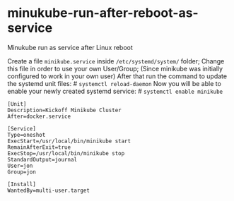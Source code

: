 # minukube-run-after-reboot-as-service
Minukube run as service after Linux reboot


Create a file `minikube.service` inside `/etc/systemd/system/` folder;
Change this file in order to use your own User/Group; (Since minikube was initially configured to work in your own user)
After that run the command to update the systemd unit files: # `systemctl reload-daemon`
Now you will be able to enable your newly created systemd service: # `systemctl enable minikube`

```
[Unit]
Description=Kickoff Minikube Cluster
After=docker.service

[Service]
Type=oneshot
ExecStart=/usr/local/bin/minikube start
RemainAfterExit=true
ExecStop=/usr/local/bin/minikube stop
StandardOutput=journal
User=jon
Group=jon

[Install]
WantedBy=multi-user.target
```
